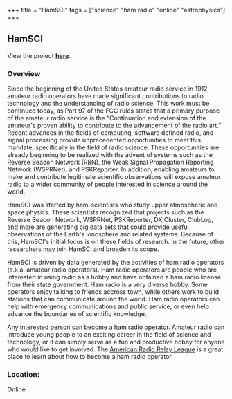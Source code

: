+++
title = "HamSCI"
tags = ["science" "ham radio" "online" "astrophysics"]
+++

## HamSCI

View the project [**here**](https://hamsci.org/).

### Overview

Since the beginning of the United States amateur radio service in 1912, amateur radio operators have made significant contributions to radio technology and the understanding of radio science.  This work must be continued today, as Part 97 of the FCC rules states that a primary purpose of the amateur radio service is the “Continuation and extension of the amateur's proven ability to contribute to the advancement of the radio art.”  Recent advances in the fields of computing, software defined radio, and signal processing provide unprecedented opportunities to meet this mandate, specifically in the field of radio science.  These opportunities are already beginning to be realized with the advent of systems such as the Reverse Beacon Network (RBN), the Weak Signal Propagation Reporting Network (WSPRNet), and PSKReporter.  In addition, enabling amateurs to make and contribute legitimate scientific observations will expose amateur radio to a wider community of people interested in science around the world.

HamSCI was started by ham-scientists who study upper atmospheric and space physics. These scientists recognized that projects such as the Reverse Beacon Network, WSPRNet, PSKReporter, DX Cluster, ClubLog, and more are generating big data sets that could provide useful observations of the Earth's ionosphere and related systems. Because of this, HamSCI's initial focus is on these fields of research. In the future, other researchers may join HamSCI and broaden its scope.

HamSCI is driven by data generated by the activities of ham radio operators (a.k.a. amateur radio operators). Ham radio operators are people who are interested in using radio as a hobby and have obtained a ham radio license from their state government. Ham radio is a very diverse hobby. Some operators enjoy talking to friends accross town, while others work to build stations that can communicate around the world. Ham radio operators can help with emergency communications and public service, or even help advance the boundaries of scientific knowledge.

Any interested person can become a ham radio operator. Amateur radio can introduce young people to an exciting career in the field of science and technology, or it can simply serve as a fun and productive hobby for anyone who would like to get involved. The [American Radio Relay League](http://www.arrl.org/what-is-ham-radio) is a great place to learn about how to become a ham radio operator.

### Location:
Online
